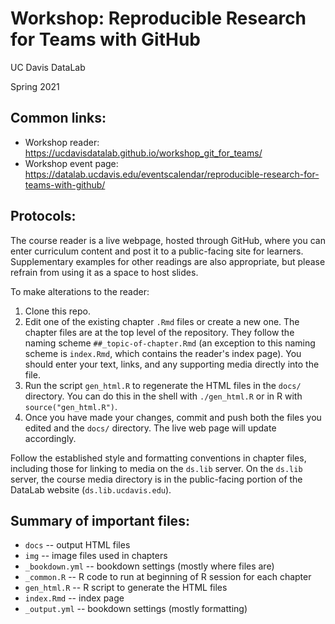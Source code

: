 Workshop: Reproducible Research for Teams with GitHub
=====================================================

UC Davis DataLab

Spring 2021

Common links:
-------------

* Workshop reader: https://ucdavisdatalab.github.io/workshop_git_for_teams/
* Workshop event page: https://datalab.ucdavis.edu/eventscalendar/reproducible-research-for-teams-with-github/

Protocols:
----------

The course reader is a live webpage, hosted through GitHub, where you can enter curriculum content and 
post it to a public-facing site for learners. Supplementary examples for other readings are also 
appropriate, but please refrain from using it as a space to host slides.

To make alterations to the reader:

1. Clone this repo.
2. Edit one of the existing chapter `.Rmd` files or create a new one. The
   chapter files are at the top level of the repository. They follow the naming
   scheme `##_topic-of-chapter.Rmd` (an exception to this naming scheme is
   `index.Rmd`, which contains the reader's index page). You should enter your
   text, links, and any supporting media directly into the file.
3. Run the script `gen_html.R` to regenerate the HTML files in the `docs/`
   directory. You can do this in the shell with `./gen_html.R` or in R with
   `source("gen_html.R")`.
4. Once you have made your changes, commit and push both the files you edited
   and the `docs/` directory. The live web page will update accordingly.

Follow the established style and formatting conventions in chapter files,
including those for linking to media on the `ds.lib` server. On the `ds.lib`
server, the course media directory is in the public-facing portion of the
DataLab website (`ds.lib.ucdavis.edu`).

Summary of important files:
---------------------------

* `docs` -- output HTML files
* `img` -- image files used in chapters
* `_bookdown.yml` -- bookdown settings (mostly where files are)
* `_common.R` -- R code to run at beginning of R session for each chapter
* `gen_html.R` -- R script to generate the HTML files
* `index.Rmd` -- index page
* `_output.yml` -- bookdown settings (mostly formatting)
